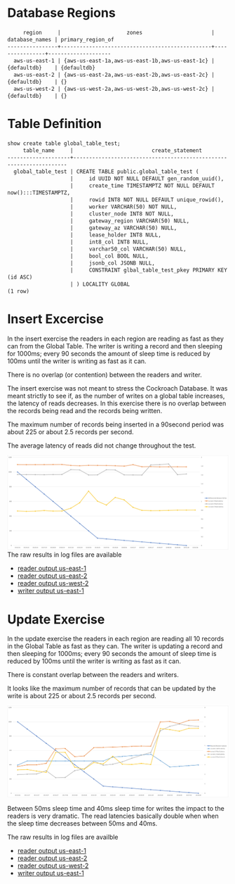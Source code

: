

# Database Regions
```
     region     |                     zones                      | database_names | primary_region_of
----------------+------------------------------------------------+----------------+--------------------
  aws-us-east-1 | {aws-us-east-1a,aws-us-east-1b,aws-us-east-1c} | {defaultdb}    | {defaultdb}
  aws-us-east-2 | {aws-us-east-2a,aws-us-east-2b,aws-us-east-2c} | {defaultdb}    | {}
  aws-us-west-2 | {aws-us-west-2a,aws-us-west-2b,aws-us-west-2c} | {defaultdb}    | {}
```

# Table Definition
```
show create table global_table_test;
     table_name     |                         create_statement
--------------------+--------------------------------------------------------------------
  global_table_test | CREATE TABLE public.global_table_test (
                    |     id UUID NOT NULL DEFAULT gen_random_uuid(),
                    |     create_time TIMESTAMPTZ NOT NULL DEFAULT now():::TIMESTAMPTZ,
                    |     rowid INT8 NOT NULL DEFAULT unique_rowid(),
                    |     worker VARCHAR(50) NOT NULL,
                    |     cluster_node INT8 NOT NULL,
                    |     gateway_region VARCHAR(50) NULL,
                    |     gateway_az VARCHAR(50) NULL,
                    |     lease_holder INT8 NULL,
                    |     int8_col INT8 NULL,
                    |     varchar50_col VARCHAR(50) NULL,
                    |     bool_col BOOL NULL,
                    |     jsonb_col JSONB NULL,
                    |     CONSTRAINT glbal_table_test_pkey PRIMARY KEY (id ASC)
                    | ) LOCALITY GLOBAL
(1 row)

```
# Insert Excercise
In the insert exercise the readers in each region are reading as fast as they can from the Global Table.  The writer is writing a record and then sleeping for 1000ms; every 90 seconds the amount of sleep time is reduced by 100ms until the writer is writing as fast as it can.  

There is no overlap (or contention) between the readers and writer.  

The insert exercise was not meant to stress the Cockroach Database.  It was meant strictly to see if, as the number of writes on a global table increases, the latency of reads decreases. In this exercise there is no overlap between the records being read and the records being written.

The maximum number of records being inserted in a 90second period was about 225 or about 2.5 records per second.

The average latency of reads did not change throughout the test.

![Insert Exercise Graph](jpg/Insert_Exercise_Graph.jpg)
The raw results in log files are available
- [reader output us-east-1](logfiles/Insert_Exercise/reader_output_use1.log)
- [reader output us-east-2](logfiles/Insert_Exercise/reader_output_use2.log)
- [reader output us-west-2](logfiles/Insert_Exercise/reader_output_usw2.log)
- [writer output us-east-1](logfiles/Insert_Exercise/writer_output.log)

# Update Exercise
In the update exercise the readers in each region are reading all 10 records in the Global Table as fast as they can.  The writer is updating a record and then sleeping for 1000ms; every 90 seconds the amount of sleep time is reduced by 100ms until the writer is writing as fast as it can.  

There is constant overlap between the readers and writers.

It looks like the maximum number of records that can be updated by the write is about 225 or about 2.5 records per second.

![Update Exercise Graph](jpg/Update_Exercise_Graph.jpg)

Between 50ms sleep time and 40ms sleep time for writes the impact to the readers is very dramatic.  The read latencies basically double when when the sleep time decreases between 50ms and 40ms.  

The raw results in log files are availble
- [reader output us-east-1](logfiles/Update_Exercise/reader_output_use1.log)
- [reader output us-east-2](logfiles/Update_Exercise/reader_output_use2.log)
- [reader output us-west-2](logfiles/Update_Exercise/reader_output_usw2.log)
- [writer output us-east-1](logfiles/Update_Exercise/writer_output.log)

